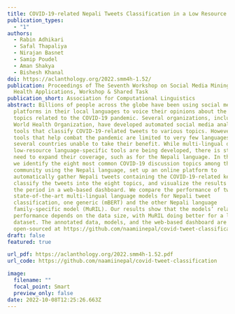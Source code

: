 ```yaml
---
title: COVID-19-related Nepali Tweets Classification in a Low Resource Setting
publication_types:
  - "1"
authors:
  - Rabin Adhikari
  - Safal Thapaliya
  - Nirajan Basnet
  - Samip Poudel
  - Aman Shakya
  - Bishesh Khanal
doi: https://aclanthology.org/2022.smm4h-1.52/
publication: Proceedings of The Seventh Workshop on Social Media Mining for
  Health Applications, Workshop & Shared Task
publication_short: Association for Computational Linguistics
abstract: Billions of people across the globe have been using social media
  platforms in their local languages to voice their opinions about the various
  topics related to the COVID-19 pandemic. Several organizations, including the
  World Health Organization, have developed automated social media analysis
  tools that classify COVID-19-related tweets to various topics. However, these
  tools that help combat the pandemic are limited to very few languages, making
  several countries unable to take their benefit. While multi-lingual or
  low-resource language-specific tools are being developed, there is still a
  need to expand their coverage, such as for the Nepali language. In this paper,
  we identify the eight most common COVID-19 discussion topics among the Twitter
  community using the Nepali language, set up an online platform to
  automatically gather Nepali tweets containing the COVID-19-related keywords,
  classify the tweets into the eight topics, and visualize the results across
  the period in a web-based dashboard. We compare the performance of two
  state-of-the-art multi-lingual language models for Nepali tweet
  classification, one generic (mBERT) and the other Nepali language
  family-specific model (MuRIL). Our results show that the models’ relative
  performance depends on the data size, with MuRIL doing better for a larger
  dataset. The annotated data, models, and the web-based dashboard are
  open-sourced at https://github.com/naamiinepal/covid-tweet-classification.
draft: false
featured: true

url_pdf: https://aclanthology.org/2022.smm4h-1.52.pdf 
url_code: https://github.com/naamiinepal/covid-tweet-classification 

image:
  filename: ""
  focal_point: Smart
  preview_only: false
date: 2022-10-08T12:25:26.663Z
---
```

